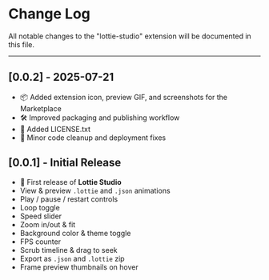 # Change Log

All notable changes to the "lottie-studio" extension will be documented in this file.

---
 
## [0.0.2] - 2025-07-21
- 📦 Added extension icon, preview GIF, and screenshots for the Marketplace
- 🛠 Improved packaging and publishing workflow
- 📄 Added LICENSE.txt
- 🐛 Minor code cleanup and deployment fixes

## [0.0.1] - Initial Release
- 🎉 First release of **Lottie Studio**
- View & preview `.lottie` and `.json` animations
- Play / pause / restart controls
- Loop toggle
- Speed slider
- Zoom in/out & fit
- Background color & theme toggle
- FPS counter
- Scrub timeline & drag to seek
- Export as `.json` and `.lottie` zip
- Frame preview thumbnails on hover
